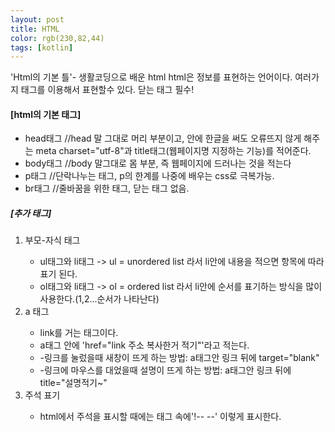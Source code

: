 ```yaml
---
layout: post
title: HTML
color: rgb(230,82,44)
tags: [kotlin]
---  
```

<head>  'Html의 기본 틀'- 생활코딩으로 배운 html 
    <meta charset="utf-8">  
</head>   
<body>   
   html은 정보를 표현하는 언어이다. 여러가지 태그를 이용해서 표현할수 있다. 닫는 태그 필수! <br>
   <h4>[html의 기본 태그] </h4>
   <ul>
   <li>head태그   //head 말 그대로 머리 부분이고, 안에 한글을 써도 오류뜨지 않게 해주는 meta charset="utf-8"과 title태그(웹페이지명 지정하는 기능)를 적어준다. </li>
   <li>body태그   //body 말그대로 몸 부분, 즉 웹페이지에 드러나는 것을 적는다 </li>
   <li>p태그   //단락나누는 태그, p의 한계를 나중에 배우는 css로 극복가능. </li>
   <li>br태그  //줄바꿈을 위한 태그, 닫는 태그 없음. </li>
   </ul>
   <p>
   <h5>[추가 태그] </h5>
   <ol>
      <li>부모-자식 태그 </li>
      <ul>
      <li>ul태그와 li태그 -> ul = unordered list 라서 li안에 내용을 적으면 항목에 따라 표기 된다.</li>
      <li>ol태그와 li태그 -> ol = ordered list 라서 li안에 순서를 표기하는 방식을 많이 사용한다.(1,2...순서가 나타난다)</li>
      </ul>
      <li>a 태그  </li>
      <ul>
      <li>link를 거는 태그이다.</li>
      <li>a태그 안에 'href="link 주소 복사한거 적기"'라고 적는다.</li>
      <li>-링크를 눌렀을때 새창이 뜨게 하는 방법: a태그안 링크 뒤에 target="blank"</li>
      <li>-링크에 마우스를 대었을때 설명이 뜨게 하는 방법: a태그안 링크 뒤에 title="설명적기~"</li>
      </ul>
      <li>주석 표기 </li>
      <ul>
      <li>html에서 주석을 표시할 때에는 태그 속에'!-- --' 이렇게 표시한다. </li>
      </ul>
   </ol>
   </p>
</body>  
